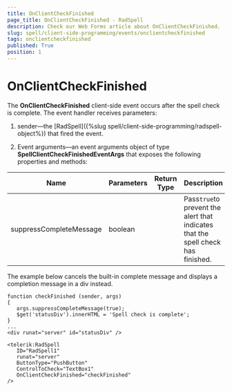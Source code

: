 ```yaml
---
title: OnClientCheckFinished
page_title: OnClientCheckFinished - RadSpell
description: Check our Web Forms article about OnClientCheckFinished.
slug: spell/client-side-programming/events/onclientcheckfinished
tags: onclientcheckfinished
published: True
position: 1
---
```


# OnClientCheckFinished

The **OnClientCheckFinished** client-side event occurs after the spell check is complete. The event handler receives parameters:

1. sender—the [RadSpell]({%slug spell/client-side-programming/radspell-object%}) that fired the event.

1. Event arguments—an event arguments object of type **SpellClientCheckFinishedEventArgs** that exposes the following properties and methods:

| Name | Parameters | Return Type | Description |
| ------ | ------ | ------ | ------ |
|suppressCompleteMessage|boolean||Pass`true`to prevent the alert that indicates that the spell check has finished.|

The example below cancels the built-in complete message and displays a completion message in a div instead.

````ASP.NET
function checkFinished (sender, args)
{
   args.suppressCompleteMessage(true);
   $get('statusDiv').innerHTML = 'Spell check is complete';
}
...
<div runat="server" id="statusDiv" />        
	   
<telerik:RadSpell
   ID="RadSpell1"
   runat="server"
   ButtonType="PushButton"
   ControlToCheck="TextBox1"
   OnClientCheckFinished="checkFinished"
/>     
````



